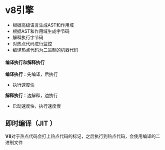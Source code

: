 # v8引擎

- 根据高级语言生成AST和作用域
- 根据AST和作用域生成字节码
- 解释执行字节码
- 对热点代码进行监控
- 编译热点代码为二进制的机器代码



#### 编译执行和解释执行

**编译执行**：先编译，后执行

- 执行速度快

**解释执行**：边解释，边执行

- 启动速度快，执行速度慢



## 即时编译（JIT ）

**V8**对于热点代码会打上热点代码的标记，之后执行到热点代码，会使用编译的二进制文件